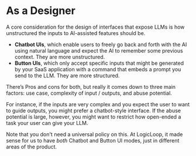 # As a Designer

A core consideration for the design of interfaces that expose LLMs is how unstructured the inputs to AI-assisted features should be.

* **Chatbot UIs**, which enable users to freely go back and forth with the AI using natural language and expect the AI to remember some previous context. They are more unstructured.
* **Button UIs**, which only accept specific inputs that might be generated by your SaaS application with a command that embeds a prompt you send to the LLM. They are more structured.

There’s Pros and cons for both, but really it comes down to three main factors: use case, complexity of input / outputs, and abuse potential.&#x20;

For instance, if the inputs are very complex and you expect the user to want to guide outputs, you might prefer a chatbot-style interface. If the abuse potential is large, however, you might want to restrict how open-ended a task your user can give your LLM.

Note that you don't need a universal policy on this. At LogicLoop, it made sense for us to have _both_ Chatbot and Button UI modes, just in different areas of the product.&#x20;
